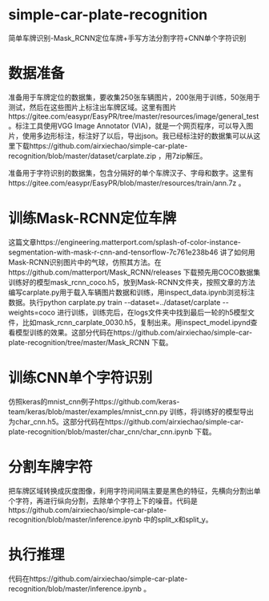 # simple-car-plate-recognition
简单车牌识别-Mask_RCNN定位车牌+手写方法分割字符+CNN单个字符识别

# 数据准备

准备用于车牌定位的数据集，要收集250张车辆图片，200张用于训练，50张用于测试，然后在这些图片上标注出车牌区域。这里有图片https://gitee.com/easypr/EasyPR/tree/master/resources/image/general_test 。标注工具使用VGG Image Annotator (VIA)，就是一个网页程序，可以导入图片，使用多边形标注，标注好了以后，导出json。我已经标注好的数据集可以从这里下载https://github.com/airxiechao/simple-car-plate-recognition/blob/master/dataset/carplate.zip ，用7zip解压。

准备用于字符识别的数据集，包含分隔好的单个车牌汉子、字母和数字。这里有https://gitee.com/easypr/EasyPR/blob/master/resources/train/ann.7z 。

# 训练Mask-RCNN定位车牌

这篇文章https://engineering.matterport.com/splash-of-color-instance-segmentation-with-mask-r-cnn-and-tensorflow-7c761e238b46 讲了如何用Mask-RCNN识别图片中的气球，仿照其方法。在https://github.com/matterport/Mask_RCNN/releases 下载预先用COCO数据集训练好的模型mask_rcnn_coco.h5，放到Mask-RCNN文件夹，按照文章的方法编写carplate.py用于载入车辆图片数据和训练，用inspect_data.ipynb浏览标注数据。执行python carplate.py  train --dataset=../dataset/carplate --weights=coco 进行训练，训练完后，在logs文件夹中找到最后一轮的h5模型文件，比如mask_rcnn_carplate_0030.h5，复制出来。用inspect_model.ipynd查看模型训练的效果。这部分代码在https://github.com/airxiechao/simple-car-plate-recognition/tree/master/Mask_RCNN 下载。

# 训练CNN单个字符识别

仿照keras的mnist_cnn例子https://github.com/keras-team/keras/blob/master/examples/mnist_cnn.py 训练，将训练好的模型导出为char_cnn.h5。这部分代码在https://github.com/airxiechao/simple-car-plate-recognition/blob/master/char_cnn/char_cnn.ipynb 下载。

# 分割车牌字符

把车牌区域转换成灰度图像，利用字符间间隔主要是黑色的特征，先横向分割出单个字符，再进行纵向分割，去除单个字符上下的噪音。代码是https://github.com/airxiechao/simple-car-plate-recognition/blob/master/inference.ipynb 中的split_x和split_y。

# 执行推理

代码在https://github.com/airxiechao/simple-car-plate-recognition/blob/master/inference.ipynb 。
